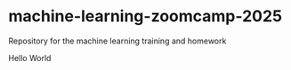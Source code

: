# machine-learning-zoomcamp-2025
Repository for the machine learning training and homework

Hello World